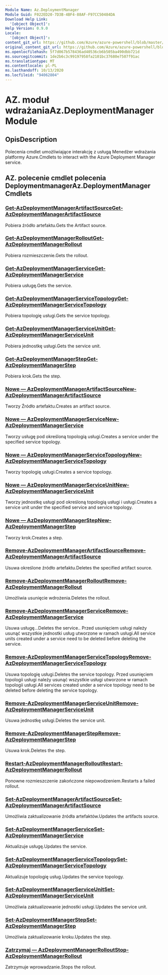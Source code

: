 ```yaml
---
Module Name: Az.DeploymentManager
Module Guid: F022ED20-7D3B-4BF4-88AF-F97CC50484DA
Download Help Link:
  '[object Object]': 
Help Version: 0.9.0
Locale:
  '[object Object]': 
content_git_url: https://github.com/Azure/azure-powershell/blob/master/src/DeploymentManager/DeploymentManager/help/Az.DeploymentManager.md
original_content_git_url: https://github.com/Azure/azure-powershell/blob/master/src/DeploymentManager/DeploymentManager/help/Az.DeploymentManager.md
ms.openlocfilehash: 5f7d067b578436ad40536cb6b505ba490dbb721d
ms.sourcegitcommit: 1de2b6c3c99197958fa2101bc37680e7507f91ac
ms.translationtype: MT
ms.contentlocale: pl-PL
ms.lasthandoff: 10/13/2020
ms.locfileid: "94062804"
---
```

# <span data-ttu-id="5046b-101">AZ. moduł wdrażania</span><span class="sxs-lookup"><span data-stu-id="5046b-101">Az.DeploymentManager Module</span></span>
## <span data-ttu-id="5046b-102">Opis</span><span class="sxs-lookup"><span data-stu-id="5046b-102">Description</span></span>
<span data-ttu-id="5046b-103">Polecenia cmdlet umożliwiające interakcję z usługą Menedżer wdrażania platformy Azure.</span><span class="sxs-lookup"><span data-stu-id="5046b-103">Cmdlets to interact with the Azure Deployment Manager service.</span></span>

## <span data-ttu-id="5046b-104">AZ. polecenie cmdlet polecenia Deploymentmanager</span><span class="sxs-lookup"><span data-stu-id="5046b-104">Az.DeploymentManager Cmdlets</span></span>
### [<span data-ttu-id="5046b-105">Get-AzDeploymentManagerArtifactSource</span><span class="sxs-lookup"><span data-stu-id="5046b-105">Get-AzDeploymentManagerArtifactSource</span></span>](Get-AzDeploymentManagerArtifactSource.md)
<span data-ttu-id="5046b-106">Pobiera źródło artefaktu.</span><span class="sxs-lookup"><span data-stu-id="5046b-106">Gets the Artifact source.</span></span>

### [<span data-ttu-id="5046b-107">Get-AzDeploymentManagerRollout</span><span class="sxs-lookup"><span data-stu-id="5046b-107">Get-AzDeploymentManagerRollout</span></span>](Get-AzDeploymentManagerRollout.md)
<span data-ttu-id="5046b-108">Pobiera rozmieszczenie.</span><span class="sxs-lookup"><span data-stu-id="5046b-108">Gets the rollout.</span></span>

### [<span data-ttu-id="5046b-109">Get-AzDeploymentManagerService</span><span class="sxs-lookup"><span data-stu-id="5046b-109">Get-AzDeploymentManagerService</span></span>](Get-AzDeploymentManagerService.md)
<span data-ttu-id="5046b-110">Pobiera usługę.</span><span class="sxs-lookup"><span data-stu-id="5046b-110">Gets the service.</span></span>

### [<span data-ttu-id="5046b-111">Get-AzDeploymentManagerServiceTopology</span><span class="sxs-lookup"><span data-stu-id="5046b-111">Get-AzDeploymentManagerServiceTopology</span></span>](Get-AzDeploymentManagerServiceTopology.md)
<span data-ttu-id="5046b-112">Pobiera topologię usługi.</span><span class="sxs-lookup"><span data-stu-id="5046b-112">Gets the service topology.</span></span>

### [<span data-ttu-id="5046b-113">Get-AzDeploymentManagerServiceUnit</span><span class="sxs-lookup"><span data-stu-id="5046b-113">Get-AzDeploymentManagerServiceUnit</span></span>](Get-AzDeploymentManagerServiceUnit.md)
<span data-ttu-id="5046b-114">Pobiera jednostkę usługi.</span><span class="sxs-lookup"><span data-stu-id="5046b-114">Gets the service unit.</span></span>

### [<span data-ttu-id="5046b-115">Get-AzDeploymentManagerStep</span><span class="sxs-lookup"><span data-stu-id="5046b-115">Get-AzDeploymentManagerStep</span></span>](Get-AzDeploymentManagerStep.md)
<span data-ttu-id="5046b-116">Pobiera krok.</span><span class="sxs-lookup"><span data-stu-id="5046b-116">Gets the step.</span></span>

### [<span data-ttu-id="5046b-117">Nowe — AzDeploymentManagerArtifactSource</span><span class="sxs-lookup"><span data-stu-id="5046b-117">New-AzDeploymentManagerArtifactSource</span></span>](New-AzDeploymentManagerArtifactSource.md)
<span data-ttu-id="5046b-118">Tworzy Źródło artefaktu.</span><span class="sxs-lookup"><span data-stu-id="5046b-118">Creates an artifact source.</span></span>

### [<span data-ttu-id="5046b-119">Nowe — AzDeploymentManagerService</span><span class="sxs-lookup"><span data-stu-id="5046b-119">New-AzDeploymentManagerService</span></span>](New-AzDeploymentManagerService.md)
<span data-ttu-id="5046b-120">Tworzy usługę pod określoną topologią usługi.</span><span class="sxs-lookup"><span data-stu-id="5046b-120">Creates a service under the specified service topology.</span></span>

### [<span data-ttu-id="5046b-121">Nowe — AzDeploymentManagerServiceTopology</span><span class="sxs-lookup"><span data-stu-id="5046b-121">New-AzDeploymentManagerServiceTopology</span></span>](New-AzDeploymentManagerServiceTopology.md)
<span data-ttu-id="5046b-122">Tworzy topologię usługi.</span><span class="sxs-lookup"><span data-stu-id="5046b-122">Creates a service topology.</span></span>

### [<span data-ttu-id="5046b-123">Nowe — AzDeploymentManagerServiceUnit</span><span class="sxs-lookup"><span data-stu-id="5046b-123">New-AzDeploymentManagerServiceUnit</span></span>](New-AzDeploymentManagerServiceUnit.md)
<span data-ttu-id="5046b-124">Tworzy jednostkę usługi pod określoną topologią usługi i usługi.</span><span class="sxs-lookup"><span data-stu-id="5046b-124">Creates a service unit under the specified service and service topology.</span></span>

### [<span data-ttu-id="5046b-125">Nowe — AzDeploymentManagerStep</span><span class="sxs-lookup"><span data-stu-id="5046b-125">New-AzDeploymentManagerStep</span></span>](New-AzDeploymentManagerStep.md)
<span data-ttu-id="5046b-126">Tworzy krok.</span><span class="sxs-lookup"><span data-stu-id="5046b-126">Creates a step.</span></span>

### [<span data-ttu-id="5046b-127">Remove-AzDeploymentManagerArtifactSource</span><span class="sxs-lookup"><span data-stu-id="5046b-127">Remove-AzDeploymentManagerArtifactSource</span></span>](Remove-AzDeploymentManagerArtifactSource.md)
<span data-ttu-id="5046b-128">Usuwa określone źródło artefaktu.</span><span class="sxs-lookup"><span data-stu-id="5046b-128">Deletes the specified artifact source.</span></span>

### [<span data-ttu-id="5046b-129">Remove-AzDeploymentManagerRollout</span><span class="sxs-lookup"><span data-stu-id="5046b-129">Remove-AzDeploymentManagerRollout</span></span>](Remove-AzDeploymentManagerRollout.md)
<span data-ttu-id="5046b-130">Umożliwia usunięcie wdrożenia.</span><span class="sxs-lookup"><span data-stu-id="5046b-130">Deletes the rollout.</span></span>

### [<span data-ttu-id="5046b-131">Remove-AzDeploymentManagerService</span><span class="sxs-lookup"><span data-stu-id="5046b-131">Remove-AzDeploymentManagerService</span></span>](Remove-AzDeploymentManagerService.md)
<span data-ttu-id="5046b-132">Usuwa usługę...</span><span class="sxs-lookup"><span data-stu-id="5046b-132">Deletes the service..</span></span> <span data-ttu-id="5046b-133">Przed usunięciem usługi należy usunąć wszystkie jednostki usług utworzone w ramach usługi.</span><span class="sxs-lookup"><span data-stu-id="5046b-133">All service units created under a service need to be deleted before deleting the service.</span></span>

### [<span data-ttu-id="5046b-134">Remove-AzDeploymentManagerServiceTopology</span><span class="sxs-lookup"><span data-stu-id="5046b-134">Remove-AzDeploymentManagerServiceTopology</span></span>](Remove-AzDeploymentManagerServiceTopology.md)
<span data-ttu-id="5046b-135">Usuwa topologię usługi.</span><span class="sxs-lookup"><span data-stu-id="5046b-135">Deletes the service topology.</span></span> <span data-ttu-id="5046b-136">Przed usunięciem topologii usługi należy usunąć wszystkie usługi utworzone w ramach topologii usługi.</span><span class="sxs-lookup"><span data-stu-id="5046b-136">All services created under a service topology need to be deleted before deleting the service topology.</span></span>

### [<span data-ttu-id="5046b-137">Remove-AzDeploymentManagerServiceUnit</span><span class="sxs-lookup"><span data-stu-id="5046b-137">Remove-AzDeploymentManagerServiceUnit</span></span>](Remove-AzDeploymentManagerServiceUnit.md)
<span data-ttu-id="5046b-138">Usuwa jednostkę usługi.</span><span class="sxs-lookup"><span data-stu-id="5046b-138">Deletes the service unit.</span></span>

### [<span data-ttu-id="5046b-139">Remove-AzDeploymentManagerStep</span><span class="sxs-lookup"><span data-stu-id="5046b-139">Remove-AzDeploymentManagerStep</span></span>](Remove-AzDeploymentManagerStep.md)
<span data-ttu-id="5046b-140">Usuwa krok.</span><span class="sxs-lookup"><span data-stu-id="5046b-140">Deletes the step.</span></span>

### [<span data-ttu-id="5046b-141">Restart-AzDeploymentManagerRollout</span><span class="sxs-lookup"><span data-stu-id="5046b-141">Restart-AzDeploymentManagerRollout</span></span>](Restart-AzDeploymentManagerRollout.md)
<span data-ttu-id="5046b-142">Ponowne rozmieszczenie zakończone niepowodzeniem.</span><span class="sxs-lookup"><span data-stu-id="5046b-142">Restarts a failed rollout.</span></span>

### [<span data-ttu-id="5046b-143">Set-AzDeploymentManagerArtifactSource</span><span class="sxs-lookup"><span data-stu-id="5046b-143">Set-AzDeploymentManagerArtifactSource</span></span>](Set-AzDeploymentManagerArtifactSource.md)
<span data-ttu-id="5046b-144">Umożliwia zaktualizowanie źródła artefaktów.</span><span class="sxs-lookup"><span data-stu-id="5046b-144">Updates the artifacts source.</span></span>

### [<span data-ttu-id="5046b-145">Set-AzDeploymentManagerService</span><span class="sxs-lookup"><span data-stu-id="5046b-145">Set-AzDeploymentManagerService</span></span>](Set-AzDeploymentManagerService.md)
<span data-ttu-id="5046b-146">Aktualizuje usługę.</span><span class="sxs-lookup"><span data-stu-id="5046b-146">Updates the service.</span></span>

### [<span data-ttu-id="5046b-147">Set-AzDeploymentManagerServiceTopology</span><span class="sxs-lookup"><span data-stu-id="5046b-147">Set-AzDeploymentManagerServiceTopology</span></span>](Set-AzDeploymentManagerServiceTopology.md)
<span data-ttu-id="5046b-148">Aktualizuje topologię usług.</span><span class="sxs-lookup"><span data-stu-id="5046b-148">Updates the service topology.</span></span>

### [<span data-ttu-id="5046b-149">Set-AzDeploymentManagerServiceUnit</span><span class="sxs-lookup"><span data-stu-id="5046b-149">Set-AzDeploymentManagerServiceUnit</span></span>](Set-AzDeploymentManagerServiceUnit.md)
<span data-ttu-id="5046b-150">Umożliwia zaktualizowanie jednostki usługi.</span><span class="sxs-lookup"><span data-stu-id="5046b-150">Updates the service unit.</span></span>

### [<span data-ttu-id="5046b-151">Set-AzDeploymentManagerStep</span><span class="sxs-lookup"><span data-stu-id="5046b-151">Set-AzDeploymentManagerStep</span></span>](Set-AzDeploymentManagerStep.md)
<span data-ttu-id="5046b-152">Umożliwia zaktualizowanie kroku.</span><span class="sxs-lookup"><span data-stu-id="5046b-152">Updates the step.</span></span>

### [<span data-ttu-id="5046b-153">Zatrzymaj — AzDeploymentManagerRollout</span><span class="sxs-lookup"><span data-stu-id="5046b-153">Stop-AzDeploymentManagerRollout</span></span>](Stop-AzDeploymentManagerRollout.md)
<span data-ttu-id="5046b-154">Zatrzymuje wprowadzanie.</span><span class="sxs-lookup"><span data-stu-id="5046b-154">Stops the rollout.</span></span>

